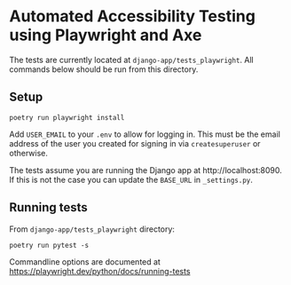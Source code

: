 # Automated Accessibility Testing using Playwright and Axe

The tests are currently located at `django-app/tests_playwright`. All commands below should be run from this directory.

## Setup

`poetry run playwright install`

Add `USER_EMAIL` to your `.env` to allow for logging in. This must be the email address of the user you created for signing in via `createsuperuser` or otherwise.

The tests assume you are running the Django app at http://localhost:8090. If this is not the case you can update the `BASE_URL` in `_settings.py`.

## Running tests

From `django-app/tests_playwright` directory:

`poetry run pytest -s`

Commandline options are documented at https://playwright.dev/python/docs/running-tests
